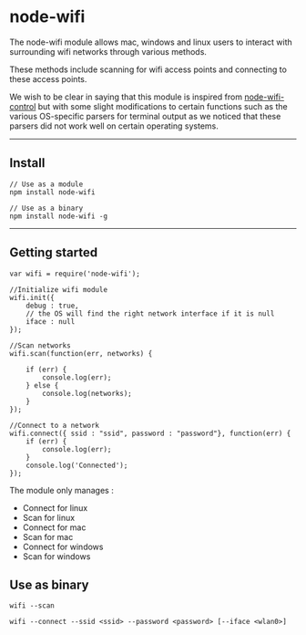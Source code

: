 
node-wifi
===================


The node-wifi module allows mac, windows and linux users to interact with surrounding wifi networks through various methods.

These methods include scanning for wifi access points and connecting to these access points.

We wish to be clear in saying that this module is inspired from [node-wifi-control](https://github.com/msolters/wifi-control-node) but with some slight modifications to certain functions such as the various OS-specific parsers for terminal output as we noticed that these parsers did not work well on certain operating systems. 

----------

Install
-------------

    // Use as a module
    npm install node-wifi 

    // Use as a binary
    npm install node-wifi -g

----------

Getting started 
-------------


    var wifi = require('node-wifi');

    //Initialize wifi module
    wifi.init({
        debug : true,
        // the OS will find the right network interface if it is null  
        iface : null
    });

    //Scan networks
    wifi.scan(function(err, networks) {

        if (err) {
            console.log(err);
        } else {
            console.log(networks);
        }
    });

    //Connect to a network
    wifi.connect({ ssid : "ssid", password : "password"}, function(err) {
        if (err) {
            console.log(err);
        }
        console.log('Connected');
    }); 


The module only manages :

* Connect for linux
* Scan for linux
* Connect for mac
* Scan for mac
* Connect for windows
* Scan for windows

Use as binary 
-------------

    wifi --scan 

    wifi --connect --ssid <ssid> --password <password> [--iface <wlan0>]
